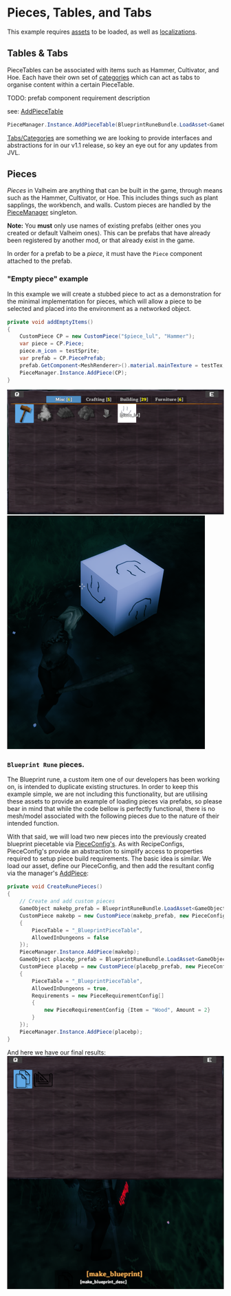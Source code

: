 # Pieces, Tables, and Tabs
This example requires [assets](assets.md) to be loaded, as well as [localizations](localization.md).

## Tables & Tabs

PieceTables can be associated with items such as Hammer, Cultivator, and Hoe. Each have their own set of [categories](piececategories.md) which can act as tabs to organise content within a certain PieceTable. 

TODO: prefab component requirement description

see: [AddPieceTable](xref:JotunnLib.Managers.PieceManager.AddPieceTable)
```cs
PieceManager.Instance.AddPieceTable(BlueprintRuneBundle.LoadAsset<GameObject>("_BlueprintPieceTable"));
```

[Tabs/Categories](categories.md) are something we are looking to provide interfaces and abstractions for in our v1.1 release, so key an eye out for any updates from JVL.

## Pieces
_Pieces_ in Valheim are anything that can be built in the game, through means such as the Hammer, Cultivator, or Hoe. This includes things such as plant sapplings, the workbench, and walls. Custom pieces are handled by the [PieceManager](xref:JotunnLib.Managers.PieceManager) singleton.  

**Note:** You **must** only use names of existing prefabs (either ones you created or default Valheim ones). This can be prefabs that have already been registered by another mod, or that already exist in the game.  

In order for a prefab to be a _piece_, it must have the `Piece` component attached to the prefab.

### "Empty piece" example

In this example we will create a stubbed piece to act as a demonstration for the minimal implementation for pieces, which will allow a piece to be selected and placed into the environment as a networked object.

```cs
private void addEmptyItems()
{
    CustomPiece CP = new CustomPiece("$piece_lul", "Hammer");
    var piece = CP.Piece;
    piece.m_icon = testSprite;
    var prefab = CP.PiecePrefab;
    prefab.GetComponent<MeshRenderer>().material.mainTexture = testTex;
    PieceManager.Instance.AddPiece(CP);
}
```
![Piece Stub](../../images/data/pieceStub.png) ![Piece Stub Placed](../../images/data/pieceStubPlaced.png)


### `Blueprint Rune` pieces.

The Blueprint rune, a custom item one of our developers has been working on, is intended to duplicate existing structures. In order to keep this example simple, we are not including this functionality, but are utilising these assets to provide an example of loading pieces via prefabs, so please bear in mind that while the code bellow is perfectly functional, there is no mesh/model associated with the following pieces due to the nature of their intended function.

With that said, we will load two new pieces into the previously created blueprint piecetable via [PieceConfig's](xref:JotunnLib.Configs.PieceConfig). As with RecipeConfigs, PieceConfig's provide an abstraction to simplify access to properties required to setup piece build requirements. The basic idea is similar. We load our asset, define our PieceConfig, and then add the resultant config via the manager's [AddPiece](xref:JotunnLib.Managers.PieceManager.AddPiece):

```cs
private void CreateRunePieces()
{
    // Create and add custom pieces
    GameObject makebp_prefab = BlueprintRuneBundle.LoadAsset<GameObject>("make_blueprint");
    CustomPiece makebp = new CustomPiece(makebp_prefab, new PieceConfig
    {
        PieceTable = "_BlueprintPieceTable",
        AllowedInDungeons = false
    });
    PieceManager.Instance.AddPiece(makebp);
    GameObject placebp_prefab = BlueprintRuneBundle.LoadAsset<GameObject>("piece_blueprint");
    CustomPiece placebp = new CustomPiece(placebp_prefab, new PieceConfig
    {
        PieceTable = "_BlueprintPieceTable",
        AllowedInDungeons = true,
        Requirements = new PieceRequirementConfig[]
        {
            new PieceRequirementConfig {Item = "Wood", Amount = 2}
        }
    });
    PieceManager.Instance.AddPiece(placebp);
}
```

And here we have our final results: 
![Blue Print Rune Piece Table](../../images/data/BluePrintRunePieceTable.png)
